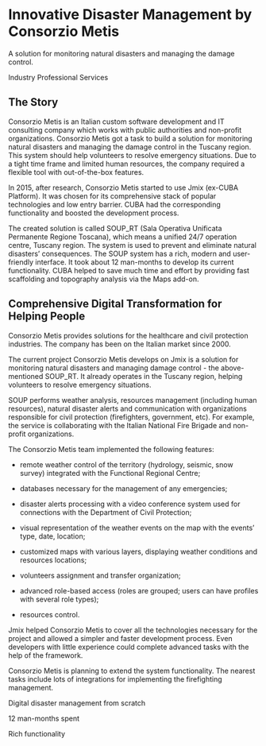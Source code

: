 # **Innovative Disaster Management** by Consorzio Metis
A solution for monitoring natural disasters and managing the damage control.

Industry
Professional Services

## The Story

Consorzio Metis is an Italian custom software development and IT consulting company which works with public authorities and non-profit organizations. Consorzio Metis got a task to build a solution for monitoring natural disasters and managing the damage control in the Tuscany region. This system should help volunteers to resolve emergency situations. Due to a tight time frame and limited human resources, the company required a flexible tool with out-of-the-box features.

In 2015, after research, Consorzio Metis started to use Jmix (ex-CUBA Platform). It was chosen for its comprehensive stack of popular technologies and low entry barrier. CUBA had the corresponding functionality and boosted the development process.

The created solution is called SOUP_RT (Sala Operativa Unificata Permanente Regione Toscana), which means a unified 24/7 operation centre, Tuscany region. The system is used to prevent and eliminate natural disasters’ consequences. The SOUP system has a rich, modern and user-friendly interface. It took about 12 man-months to develop its current functionality. CUBA helped to save much time and effort by providing fast scaffolding and topography analysis via the Maps add-on.

## Comprehensive Digital Transformation for Helping People

Consorzio Metis provides solutions for the healthcare and civil protection industries. The company has been on the Italian market since 2000.

The current project Consorzio Metis develops on Jmix is a solution for monitoring natural disasters and managing damage control - the above-mentioned SOUP_RT. It already operates in the Tuscany region, helping volunteers to resolve emergency situations.

SOUP performs weather analysis, resources management (including human resources), natural disaster alerts and communication with organizations responsible for civil protection (firefighters, government, etc). For example, the service is collaborating with the Italian National Fire Brigade and non-profit organizations.

The Consorzio Metis team implemented the following features:

- remote weather control of the territory (hydrology, seismic, snow survey) integrated with the Functional Regional Centre;

- databases necessary for the management of any emergencies;

- disaster alerts processing with a video conference system used for connections with the Department of Civil Protection;

- visual representation of the weather events on the map with the events’ type, date, location;

- customized maps with various layers, displaying weather conditions and resources locations;

- volunteers assignment and transfer organization;

- advanced role-based access (roles are grouped; users can have profiles with several role types);

- resources control.

Jmix helped Consorzio Metis to cover all the technologies necessary for the project and allowed a simpler and faster development process. Even developers with little experience could complete advanced tasks with the help of the framework.

Consorzio Metis is planning to extend the system functionality. The nearest tasks include lots of integrations for implementing the firefighting management.



Digital disaster management from scratch

12 man-months spent

Rich functionality
